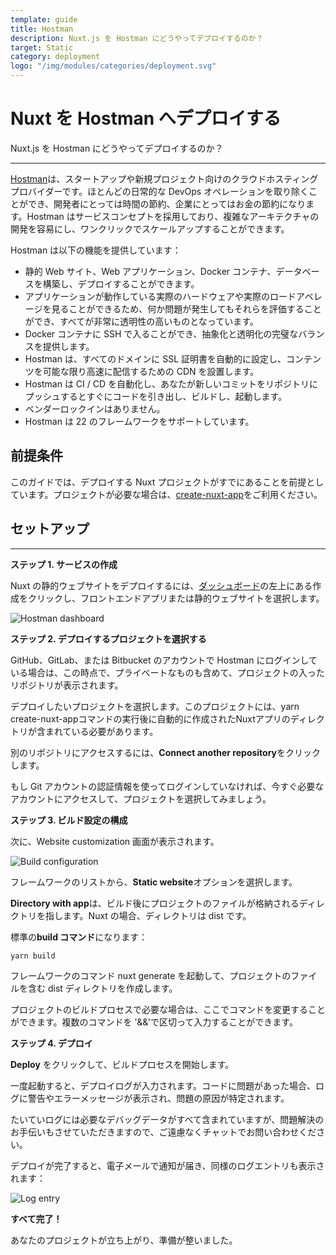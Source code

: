 ```yaml
---
template: guide
title: Hostman
description: Nuxt.js を Hostman にどうやってデプロイするのか？
target: Static
category: deployment
logo: "/img/modules/categories/deployment.svg"
---
```

# Nuxt を Hostman へデプロイする

Nuxt.js を Hostman にどうやってデプロイするのか？

---

[Hostman](https://hostman.com/)は、スタートアップや新規プロジェクト向けのクラウドホスティングプロバイダーです。ほとんどの日常的な DevOps オペレーションを取り除くことができ、開発者にとっては時間の節約、企業にとってはお金の節約になります。Hostman はサービスコンセプトを採用しており、複雑なアーキテクチャの開発を容易にし、ワンクリックでスケールアップすることができます。

Hostman は以下の機能を提供しています：

- 静的 Web サイト、Web アプリケーション、Docker コンテナ、データベースを構築し、デプロイすることができます。
- アプリケーションが動作している実際のハードウェアや実際のロードアベレージを見ることができるため、何か問題が発生してもそれらを評価することができ、すべてが非常に透明性の高いものとなっています。
- Docker コンテナに SSH で入ることができ、抽象化と透明化の完璧なバランスを提供します。
- Hostman は、すべてのドメインに SSL 証明書を自動的に設定し、コンテンツを可能な限り高速に配信するための CDN を設置します。
- Hostman は CI / CD を自動化し、あなたが新しいコミットをリポジトリにプッシュするとすぐにコードを引き出し、ビルドし、起動します。
- ベンダーロックインはありません。
- Hostman は 22 のフレームワークをサポートしています。

## 前提条件

このガイドでは、デプロイする Nuxt プロジェクトがすでにあることを前提としています。プロジェクトが必要な場合は、[create-nuxt-app](https://github.com/nuxt/create-nuxt-app)をご利用ください。

## セットアップ

---

<strong>ステップ 1. サービスの作成</strong>

Nuxt の静的ウェブサイトをデプロイするには、[ダッシュボード](https://dashboard.hostman.com/)の左上にある作成をクリックし、フロントエンドアプリまたは静的ウェブサイトを選択します。

![Hostman dashboard](https://i.imgur.com/bEePHDo.png)

<strong>ステップ 2. デプロイするプロジェクトを選択する</strong>

GitHub、GitLab、または Bitbucket のアカウントで Hostman にログインしている場合は、この時点で、プライベートなものも含めて、プロジェクトの入ったリポジトリが表示されます。

デプロイしたいプロジェクトを選択します。このプロジェクトには、yarn create-nuxt-appコマンドの実行後に自動的に作成されたNuxtアプリのディレクトリが含まれている必要があります。

別のリポジトリにアクセスするには、<strong>Connect another repository</strong>をクリックします。

もし Git アカウントの認証情報を使ってログインしていなければ、今すぐ必要なアカウントにアクセスして、プロジェクトを選択してみましょう。

<strong>ステップ 3. ビルド設定の構成</strong>

次に、Website customization 画面が表示されます。

![Build configuration](https://i.imgur.com/gIgl5EH.png)

フレームワークのリストから、<strong>Static website</strong>オプションを選択します。

<strong>Directory with app</strong>は、ビルド後にプロジェクトのファイルが格納されるディレクトリを指します。Nuxt の場合、ディレクトリは dist です。

標準の<strong>build コマンド</strong>になります：

`yarn build`

フレームワークのコマンド nuxt generate を起動して、プロジェクトのファイルを含む dist ディレクトリを作成します。

プロジェクトのビルドプロセスで必要な場合は、ここでコマンドを変更することができます。複数のコマンドを '&&'で区切って入力することができます。

<strong>ステップ 4. デプロイ</strong>

<strong>Deploy</strong> をクリックして、ビルドプロセスを開始します。

一度起動すると、デプロイログが入力されます。コードに問題があった場合、ログに警告やエラーメッセージが表示され、問題の原因が特定されます。

たいていログには必要なデバッグデータがすべて含まれていますが、問題解決のお手伝いもさせていただきますので、ご遠慮なくチャットでお問い合わせください。

デプロイが完了すると、電子メールで通知が届き、同様のログエントリも表示されます：

![Log entry](https://i.imgur.com/KwzMxTb.png)

<strong>すべて完了！</strong>

あなたのプロジェクトが立ち上がり、準備が整いました。

